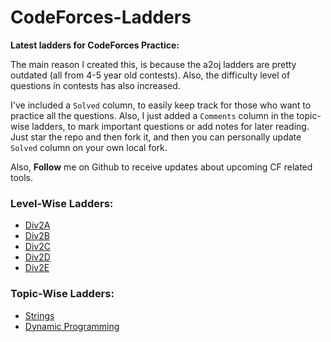# CodeForces-Ladders
**Latest ladders for CodeForces Practice:**


The main reason I created this, is because the a2oj ladders are pretty outdated (all from 4-5 year old contests). 
Also, the difficulty level of questions in contests has also increased.

I've included a `Solved` column, to easily keep track for those who want to practice all the questions. 
Also, I just added a `Comments` column in the topic-wise ladders, to mark important questions or add notes for later reading. 
Just star the repo and then fork it, and then you can personally update `Solved` column on your own local fork. 

Also, **Follow** me on Github to receive updates about upcoming CF related tools.

### Level-Wise Ladders:
* [Div2A](https://github.com/karansinghgit/CodeForces-Ladders/blob/master/div2A.md)
* [Div2B](https://github.com/karansinghgit/CodeForces-Ladders/blob/master/div2B.md)
* [Div2C](https://github.com/karansinghgit/CodeForces-Ladders/blob/master/div2C.md)
* [Div2D](https://github.com/karansinghgit/CodeForces-Ladders/blob/master/div2D.md)
* [Div2E](https://github.com/karansinghgit/CodeForces-Ladders/blob/master/div2E.md)

### Topic-Wise Ladders:
* [Strings](https://github.com/karansinghgit/CodeForces-Ladders/blob/master/strings.md)
* [Dynamic Programming](https://github.com/karansinghgit/CodeForces-Ladders/blob/master/dynamicProgramming.md)
